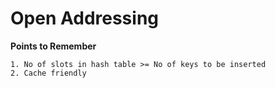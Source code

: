 
# Open Addressing 

<strong>Points to Remember</strong> 

    1. No of slots in hash table >= No of keys to be inserted
    2. Cache friendly
